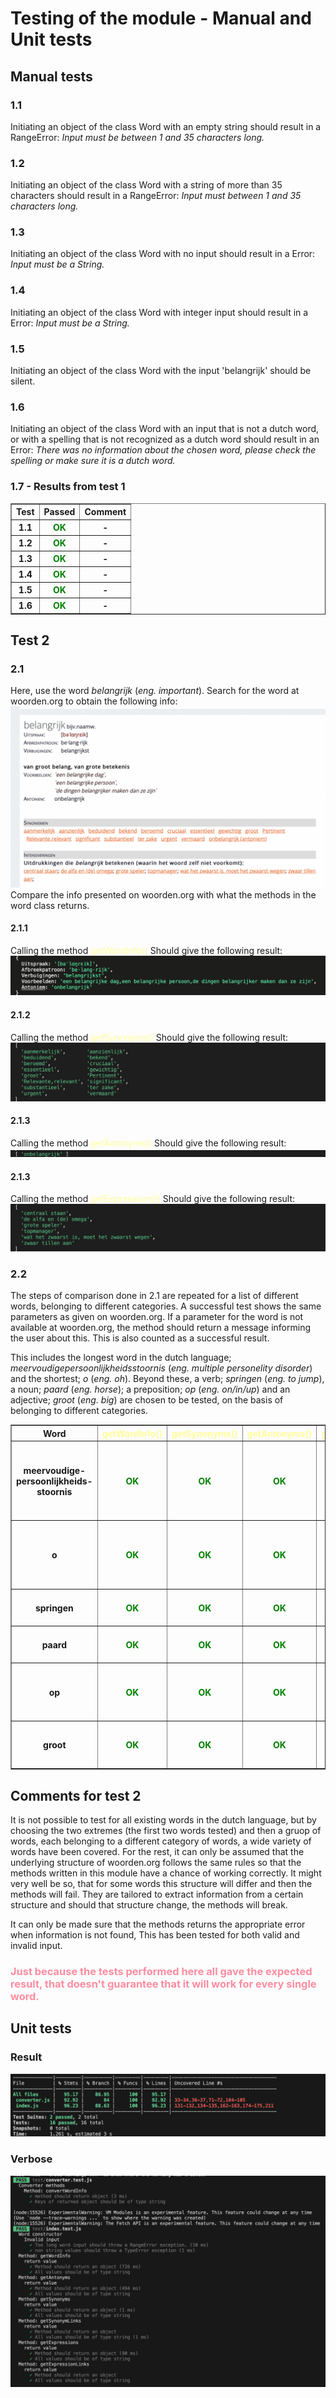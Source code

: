 # Testing of the module - Manual and Unit tests

## Manual tests
### 1.1
Initiating an object of the class Word with an empty string should result in a RangeError: *Input must be between 1 and 35 characters long.*

### 1.2
Initiating an object of the class Word with a string of more than 35 characters should result in a RangeError: *Input must between 1 and 35 characters long.*

### 1.3
Initiating an object of the class Word with no input should result in a Error: *Input must be a String.*

### 1.4 
Initiating an object of the class Word with integer input should result in a Error: *Input must be a String.*

### 1.5 
Initiating an object of the class Word with the input 'belangrijk' should be silent. 

### 1.6
Initiating an object of the class Word with an input that is not a dutch word, or with a spelling that is not recognized as a dutch word should result in an Error: *There was no information about the chosen word, please check the spelling or make sure it is a dutch word.*

### 1.7 - Results from test 1
<table border="1" cellpadding="5">
  <tr>
    <th>Test</th>
    <th>Passed</th>
    <th>Comment</th>
  </tr>
  <tr>
    <th>1.1</th>
    <th><span style="color: green">OK</span></th>
    <th>-</th>
  </tr>
    <tr>
    <th>1.2</th>
    <th><span style="color: green">OK</span></th>
    <th>-</th>
  </tr>
    <tr>
    <th>1.3</th>
    <th><span style="color: green">OK</span></th>
    <th>-</th>
  </tr>
    <tr>
    <th>1.4</th>
    <th><span style="color: green">OK</span></th>
    <th>-</th>
  </tr>
    <tr>
    <th>1.5</th>
    <th><span style="color: green">OK</span></th>
    <th>-</th>
  </tr>
    </tr>
  <tr>
    <th>1.6</th>
    <th><span style="color: green">OK</span></th>
    <th>-</th>
  </tr>
</table>

## Test 2

### 2.1
Here, use the word *belangrijk* (*eng. important*). Search for the word at woorden.org to obtain the following info:
![belangrijk](./img/belangrijk_woorden.png)
Compare the info presented on woorden.org with what the methods in the word class returns.

#### 2.1.1
Calling the method <span style="color:#FFFF99">getWordInfo()</span>
Should give the following result:
![belangrijk](./img/belangrijk_objekt.jpeg)

#### 2.1.2
Calling the method <span style="color:#FFFF99">getSynonyms()</span>
Should give the following result:
![belangrijk](./img/belangrijk_syn.jpeg)

#### 2.1.3
Calling the method <span style="color:#FFFF99">getAntonyms()</span>
Should give the following result:
![belangrijk](./img/belangrijk_ant.jpeg)

#### 2.1.3
Calling the method <span style="color:#FFFF99">getExpressions()</span>
Should give the following result:
![belangrijk](./img/belangrijk_expressions.jpeg)

### 2.2
The steps of comparison done in 2.1 are repeated for a list of different words, belonging to different categories. A successful test shows the same parameters as given on woorden.org. If a parameter for the word is not available at woorden.org, the method should return a message informing the user about this. This is also counted as a successful result.

This includes the longest word in the dutch language; *meervoudigepersoonlijkheidsstoornis* (*eng. multiple personelity disorder*) and the shortest; *o* (*eng. oh*). Beyond these, a verb; *springen* (*eng. to jump*), a noun; *paard* (*eng. horse*); a preposition; *op*
(*eng. on/in/up*) and an adjective; *groot* (*eng. big*) are chosen to be tested, on the basis of belonging to different categories.


<table border="1" cellpadding="5">
  <tr>
    <th>Word</th>
    <th><span style="color:#FFFF99">getWordInfo()</span></th>
    <th><span style="color:#FFFF99">getSynonyms()</span></th>
    <th><span style="color:#FFFF99">getAntonyms()</span></th>
    <th><span style="color:#FFFF99">getExpressions()</span></th>
    <th>Comment</th>
  </tr>
  <tr>
   <th>meervoudige-<br>persoonlijkheids-<br>stoornis</th>
   <th><span style="color: green">OK</span></th>
   <th><span style="color: green">OK</span></th>
   <th><span style="color: green">OK</span></th>
   <th><span style="color: green">OK</span></th>
   <th>woorden.org offers no expressions or synonyms/antonyms for this word. Only getWordInfo() actually resturns data.</th>
  </tr>
    <tr>
   <th>o</th>
   <th><span style="color: green">OK</span></th>
   <th><span style="color: green">OK</span></th>
   <th><span style="color: green">OK</span></th>
   <th><span style="color: green">OK</span></th>
   <th>Offers only wordInfo and synonyms, gives the proper information messages for other methods</th>
  </tr>
    <tr>
   <th>springen</th>
   <th><span style="color: green">OK</span></th>
   <th><span style="color: green">OK</span></th>
   <th><span style="color: green">OK</span></th>
   <th><span style="color: green">OK</span></th>
   <th>No antonyms available, correct message provided.</th>
  </tr>
    <tr>
   <th>paard</th>
   <th><span style="color: green">OK</span></th>
   <th><span style="color: green">OK</span></th>
   <th><span style="color: green">OK</span></th>
   <th><span style="color: green">OK</span></th>
   <th>No antonyms available, correct message provided.</th>
  </tr>
  <tr>
   <th>op</th>
   <th><span style="color: green">OK</span></th>
   <th><span style="color: green">OK</span></th>
   <th><span style="color: green">OK</span></th>
   <th><span style="color: green">OK</span></th>
   <th>Unusally, for this word, two antonyms are available, the method captures them both.</th>
  </tr>
  </tr>
    <tr>
   <th>groot</th>
   <th><span style="color: green">OK</span></th>
   <th><span style="color: green">OK</span></th>
   <th><span style="color: green">OK</span></th>
   <th><span style="color: green">OK</span></th>
   <th>Information available in all categories, everything was correctly presented</th>
  </tr>
</table>

## Comments for test 2
It is not possible to test for all existing words in the dutch language, but by choosing the two extremes (the first two words tested) and then a gruop of words, each belonging to a different category of words, a wide variety of words have been covered. For the rest, it can only be assumed that the underlying structure of woorden.org follows the same rules so that the methods written in this module have a chance of working correctly. It might very well be so, that for some words this structure will differ and then the methods will fail. They are tailored to extract information from a certain structure and should that structure change, the methods will break.

It can only be made sure that the methods returns the appropriate error when information is not found, This has been tested for both valid and invalid input.

<h3 style="color:rgb(255, 140, 160)"> Just because the tests performed here all gave the expected result, that doesn't guarantee that it will work for every single word.</h3>

## Unit tests
### Result
<img src="./img/unit_tests_result.png">

### Verbose
<img src="./img/unit_tests_verbose.png">